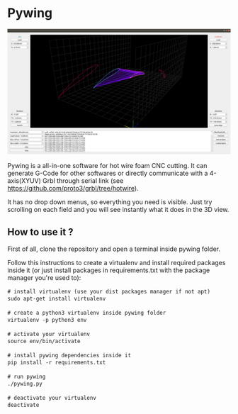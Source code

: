 # Pywing

![alt text](images/pywing.jpg)

Pywing is a all-in-one software for hot wire foam CNC cutting. It can generate G-Code for other softwares or directly communicate with a 4-axis(XYUV) Grbl through serial link (see https://github.com/proto3/grbl/tree/hotwire).

It has no drop down menus, so everything you need is visible. Just try scrolling on each field and you will see instantly what it does in the 3D view.

## How to use it ?

First of all, clone the repository and open a terminal inside pywing folder.

Follow this instructions to create a virtualenv and install required packages inside it (or just install packages in requirements.txt with the package manager you're used to):
```shell
# install virtualenv (use your dist packages manager if not apt)
sudo apt-get install virtualenv

# create a python3 virtualenv inside pywing folder
virtualenv -p python3 env

# activate your virtualenv
source env/bin/activate

# install pywing dependencies inside it
pip install -r requirements.txt

# run pywing
./pywing.py

# deactivate your virtualenv
deactivate
```
